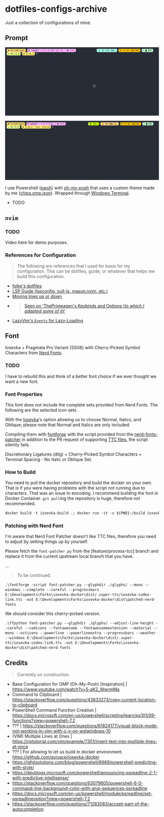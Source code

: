 # dotfiles-configs-archive

Just a collection of configurations of mine.

## Prompt

<div align="center">

[![chips.omp.json git states showcase #1](https://github.com/CodexLink/chips.omp.json/blob/latest/assets/highlight_git_states_1.gif)](https://ohmyposh.dev/docs/themes#chips)

[![chips.omp.json on-the-spot env. change](https://github.com/CodexLink/chips.omp.json/blob/latest/assets/highlight_on_the_spot_env_change.gif)](https://ohmyposh.dev/docs/themes#chips)

</div>

I use Powershell ([pwsh](https://github.com/PowerShell/PowerShell)) with [oh-my-posh](https://github.com/JanDeDobbeleer/oh-my-posh) that uses a custom theme made by me ([chips.omp.json](https://github.com/CodexLink/chips.omp.json)). Wrapped through [Windows Terminal](https://github.com/microsoft/terminal).

- TODO

## `nvim`

### TODO
Video here for demo purposes.

### References for Configuration
> The following are references that I used for basis for my configuration. This can be dotfiles, guide, or whatever that helps me build this configuration.

- [folke's dotfiles](https://github.com/folke/dot/tree/master/config/nvim)
- [LSP Guide (lspconfig, null-ls, mason.nvim, etc.)](https://levelup.gitconnected.com/a-step-by-step-guide-to-configuring-lsp-in-neovim-for-coding-in-next-js-a052f500da2#429b)
- [Moving lines up or down](https://vim.fandom.com/wiki/Moving_lines_up_or_down)
- > [Seen on 'ThePrimeagen's Keybinds and Options (_to which I adapted some of it_)'](https://youtu.be/w7i4amO_zaE?t=1472)
- [LazyVim's `Events` for Lazy-Loading](https://github.com/LazyVim/LazyVim)

## Font

Iosevka + Pragmata Pro Variant (SS08) with Cherry-Picked Symbol Characters from [Nerd Fonts](https://github.com/ryanoasis/nerd-fonts).

### TODO

I have to rebuild this and think of a better font choice if we ever thought we want a new font.

### Font Properties

This font does not include the complete sets provided from Nerd Fonts. The following are the selected icon sets.

With the [Iosevka](https://github.com/be5invis/Iosevka)'s option allowing us to choose Normal, Italics, and Oblique; please note that Normal and Italics are only included.

Compiling them with [fontforge](https://github.com/fontforge/fontforge) with the script provided from the [nerd-fonts-patcher](https://github.com/ryanoasis/nerd-fonts) in addition to the PR request of supporting [TTC files](https://github.com/ryanoasis/nerd-fonts/tree/feature/process-ttc), the script silently fails.

Discretionary Ligatures (dilg) + Cherry-Picked Symbol Characters + Terminal Spacing - No Italic or Oblique Set.

<Picture Here>

### How to Build

You need to pull the docker repository and build the docker on your own. That is if you were having problems with the script not running due to characters. That was an issue to encoding. I recommend building the font in Docker Container. `git pull`ing the repository is huge, therefore not recommended.

```txt
docker build -t iosevka-build .; docker run -it -v ${PWD}:/build iosevka-build super-ttc::iosevka-codex-link
```

### Patching with Nerd Font

I'm aware that Nerd Font Patcher doesn't like TTC files, therefore you need to adjust by setting things up by yourself.

Please fetch the `font-patcher.py` from the [feature/process-tcc] branch and replace it from the current upstream local branch that you have.

...

> To be continued.

```
.\fontforge -script font-patcher.py --glyphdir ./glyphs/ --mono --windows --complete --careful --progressbars E:\Developments\Forks\iosevka-docker\dist/.super-ttc/iosevka-codex-link.ttc -out E:\Developments\Forks\iosevka-docker\dist\patched-nerd-fonts
```

We should consider this cherry-picked version.

```
.\ffpython font-patcher.py --glyphdir ./glyphs/ --adjust-line-height --careful --codicons --fontawesome --fontawesomeextension --material --mono --octicons --powerline --powerlineextra --progressbars --weather --windows E:\Developments\Forks\iosevka-docker\dist/.super-ttc/iosevka-codex-link.ttc -out E:\Developments\Forks\iosevka-docker\dist\patched-nerd-fonts
```

## Credits

> Currently on construction.

- Base Configuration for OMP (Oh-My-Posh) [Inspiration] | https://www.youtube.com/watch?v=5-aK2_WwrmMa
- Command to Clipboard | https://stackoverflow.com/questions/43633273/copy-current-location-to-clipboard
- PowerShell Command Function Creation | https://docs.microsoft.com/en-us/powershell/scripting/learn/ps101/09-functions?view=powershell-7.2
- ??? | https://stackoverflow.com/questions/61824177/visual-block-mode-not-working-in-vim-with-c-v-on-wslwindows-10
- (VIM) Multiple Lines at Ones | https://riptutorial.com/vim/example/7301/insert-text-into-multiple-lines-at-once
- ??? | For allowing to let us build in docker environment. https://github.com/avivace/iosevka-docker
- https://jdhitsolutions.com/blog/powershell/8969/powershell-predicting-with-style/
- https://devblogs.microsoft.com/powershell/announcing-psreadline-2-1-with-predictive-intellisense/
- https://stackoverflow.com/questions/63079605/powershell-6-0-command-line-background-color-with-ansi-sequences-psreadline
- https://docs.microsoft.com/en-us/powershell/module/psreadline/set-psreadlineoption?view=powershell-7.2
- https://stackoverflow.com/questions/71283083/accept-part-of-the-autocompletion
